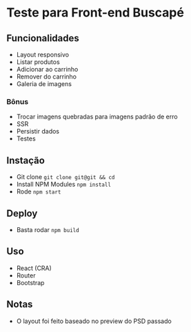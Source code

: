 # Teste para Front-end Buscapé

## Funcionalidades
* Layout responsivo
* Listar produtos
* Adicionar ao carrinho
* Remover do carrinho
* Galeria de imagens

### Bônus
* Trocar imagens quebradas para imagens padrão de erro
* SSR
* Persistir dados
* Testes

## Instação
* Git clone `git clone git@git && cd`
* Install NPM Modules `npm install`
* Rode `npm start`

## Deploy
* Basta rodar `npm build`

## Uso
* React (CRA)
* Router
* Bootstrap

## Notas
* O layout foi feito baseado no preview do PSD passado
